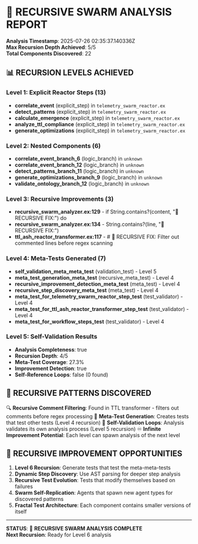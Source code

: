 # 🔄 RECURSIVE SWARM ANALYSIS REPORT

**Analysis Timestamp**: 2025-07-26 02:35:37.140336Z  
**Max Recursion Depth Achieved**: 5/5  
**Total Components Discovered**: 22

## 📊 RECURSION LEVELS ACHIEVED

### Level 1: Explicit Reactor Steps (13)
- **correlate_event** (explicit_step) in `telemetry_swarm_reactor.ex`
- **detect_patterns** (explicit_step) in `telemetry_swarm_reactor.ex`
- **calculate_emergence** (explicit_step) in `telemetry_swarm_reactor.ex`
- **analyze_ttl_compliance** (explicit_step) in `telemetry_swarm_reactor.ex`
- **generate_optimizations** (explicit_step) in `telemetry_swarm_reactor.ex`

### Level 2: Nested Components (6)
- **correlate_event_branch_6** (logic_branch) in `unknown`
- **correlate_event_branch_12** (logic_branch) in `unknown`
- **detect_patterns_branch_11** (logic_branch) in `unknown`
- **generate_optimizations_branch_9** (logic_branch) in `unknown`
- **validate_ontology_branch_12** (logic_branch) in `unknown`

### Level 3: Recursive Improvements (3)
- **recursive_swarm_analyzer.ex:129** - if String.contains?(content, "🔄 RECURSIVE FIX:") do
- **recursive_swarm_analyzer.ex:134** - String.contains?(line, "🔄 RECURSIVE FIX:")
- **ttl_ash_reactor_transformer.ex:117** - # 🔄 RECURSIVE FIX: Filter out commented lines before regex scanning

### Level 4: Meta-Tests Generated (7)
- **self_validation_meta_meta_test** (validation_test) - Level 5
- **meta_test_generation_meta_test** (recursive_meta_test) - Level 4
- **recursive_improvement_detection_meta_test** (meta_test) - Level 4
- **recursive_step_discovery_meta_test** (meta_test) - Level 4
- **meta_test_for_telemetry_swarm_reactor_step_test** (test_validator) - Level 4
- **meta_test_for_ttl_ash_reactor_transformer_step_test** (test_validator) - Level 4
- **meta_test_for_workflow_steps_test** (test_validator) - Level 4

### Level 5: Self-Validation Results
- **Analysis Completeness**: true
- **Recursion Depth**: 4/5
- **Meta-Test Coverage**: 27.3%
- **Improvement Detection**: true
- **Self-Reference Loops**: false (0 found)


## 🧬 RECURSIVE PATTERNS DISCOVERED

🔍 **Recursive Comment Filtering**: Found in TTL transformer - filters out comments before regex processing
🔄 **Meta-Test Generation**: Creates tests that test other tests (Level 4 recursion)
🧬 **Self-Validation Loops**: Analysis validates its own analysis process (Level 5 recursion)
♾️ **Infinite Improvement Potential**: Each level can spawn analysis of the next level


## 🔮 RECURSIVE IMPROVEMENT OPPORTUNITIES

1. **Level 6 Recursion**: Generate tests that test the meta-meta-tests
2. **Dynamic Step Discovery**: Use AST parsing for deeper step analysis  
3. **Recursive Test Evolution**: Tests that modify themselves based on failures
4. **Swarm Self-Replication**: Agents that spawn new agent types for discovered patterns
5. **Fractal Test Architecture**: Each component contains smaller versions of itself


---

**STATUS**: 🔄 **RECURSIVE SWARM ANALYSIS COMPLETE**  
**Next Recursion**: Ready for Level 6 analysis
